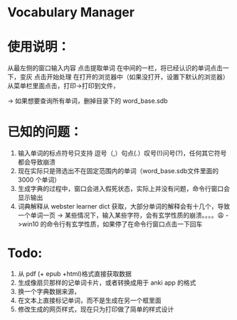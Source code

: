 # Vocabulary Manager

# 使用说明：

从最左侧的窗口输入内容
点击提取单词
在中间的一栏，将已经认识的单词点击一下，变灰
点击开始处理
在打开的浏览器中（如果没打开，设置下默认的浏览器）
从菜单栏里面点击，打印->打印到文件，

-> 如果想要查询所有单词，删掉目录下的 word_base.sdb


# 已知的问题：
1. 输入单词的标点符号只支持 逗号（,）句点(.）叹号(!)问号(?)，任何其它符号都会导致崩溃
2. 现在实际只是筛选出不在固定范围内的单词（word_base.sdb文件里面的 3000 个单词）
3. 生成字典的过程中，窗口会进入假死状态，实际上并没有问题，命令行窗口会显示输出
4. 词典解释从 webster learner dict 获取，大部分单词的解释会有十几个，导致一个单词一页 
-> 某些情况下，输入某些字符，会有玄学性质的崩溃。。。。😩
->win10 的命令行有玄学性质，如果停了在命令行窗口点击一下回车

# Todo:

1. 从 pdf (+ epub +html)格式直接获取数据
2. 生成像扇贝那样的记单词卡片，或者转换成用于 anki app 的格式
3. 换一个字典数据来源，
4. 在文本上直接标记单词，而不是生成在另一个框里面
5. 修改生成的网页样式，现在只为打印做了简单的样式设计
